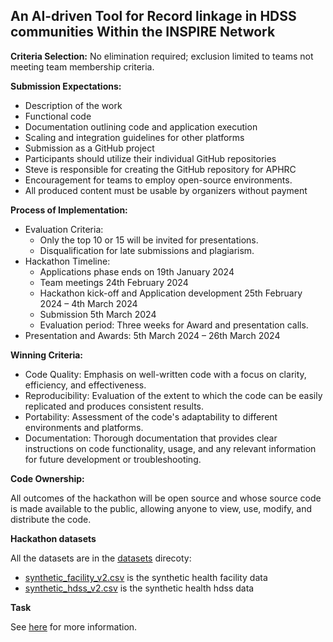 ## An AI-driven Tool for Record linkage in HDSS communities Within the INSPIRE Network

**Criteria Selection:** No elimination required; exclusion limited to teams not meeting team membership criteria.

**Submission Expectations:**

- Description of the work
- Functional code
- Documentation outlining code and application execution
- Scaling and integration guidelines for other platforms
- Submission as a GitHub project
- Participants should utilize their individual GitHub repositories
- Steve is responsible for creating the GitHub repository for APHRC
- Encouragement for teams to employ open-source environments.
- All produced content must be usable by organizers without payment

**Process of Implementation:**

- Evaluation Criteria:
	- Only the top 10 or 15 will be invited for presentations.
	- Disqualification for late submissions and plagiarism.
- Hackathon Timeline:
	 - Applications phase ends on 19th January 2024
	 - Team meetings 24th February 2024
	 - Hackathon kick-off and Application development 25th February 2024 – 4th March 2024
	 - Submission 5th March 2024
	 - Evaluation period: Three weeks for Award and presentation calls.
- Presentation and Awards: 5th March 2024 – 26th March 2024

**Winning Criteria:**

- Code Quality: Emphasis on well-written code with a focus on clarity, efficiency, and effectiveness.
- Reproducibility: Evaluation of the extent to which the code can be easily replicated and produces consistent results.
- Portability: Assessment of the code's adaptability to different environments and platforms.
- Documentation: Thorough documentation that provides clear instructions on code functionality, usage, and any relevant information for future development or troubleshooting.

**Code Ownership:**

All outcomes of the hackathon will be open source and whose source code is made available to the public, allowing anyone to view, use, modify, and distribute the code.

**Hackathon datasets**

All the datasets are in the [datasets](./datasets) direcoty:

- [synthetic_facility_v2.csv](./datasets/synthetic_facility_v2.csv) is the synthetic health facility data
- [synthetic_hdss_v2.csv](./datasets/synthetic_hdss_v2.csv) is the synthetic health hdss data

**Task**

See [here](https://aphrc.org/event/an-ai-driven-tool-for-record-linkage-in-hdss-communities-within-the-inspire-network/) for more information.
